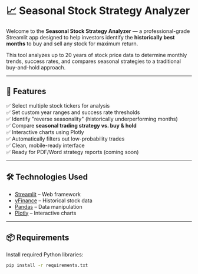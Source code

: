 # 📈 Seasonal Stock Strategy Analyzer

Welcome to the **Seasonal Stock Strategy Analyzer** — a professional-grade Streamlit app designed to help investors identify the **historically best months** to buy and sell any stock for maximum return.

This tool analyzes up to 20 years of stock price data to determine monthly trends, success rates, and compares seasonal strategies to a traditional buy-and-hold approach.

---

## 🚀 Features

✅ Select multiple stock tickers for analysis  
✅ Set custom year ranges and success rate thresholds  
✅ Identify "reverse seasonality" (historically underperforming months)  
✅ Compare **seasonal trading strategy vs. buy & hold**  
✅ Interactive charts using Plotly  
✅ Automatically filters out low-probability trades  
✅ Clean, mobile-ready interface  
✅ Ready for PDF/Word strategy reports (coming soon)  

---

## 🛠 Technologies Used

- [Streamlit](https://streamlit.io/) – Web framework
- [yFinance](https://github.com/ranaroussi/yfinance) – Historical stock data
- [Pandas](https://pandas.pydata.org/) – Data manipulation
- [Plotly](https://plotly.com/python/) – Interactive charts

---

## 📦 Requirements

Install required Python libraries:

```bash
pip install -r requirements.txt
